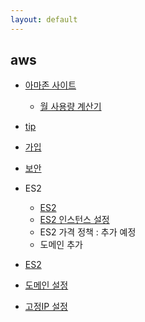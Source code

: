 ```yaml
---
layout: default
---
```


## aws 
- [아마존 사이트](https://aws.amazon.com/ko/)
    - [월 사용량 계산기](http://calculator.s3.amazonaws.com/index.html?lng=ko_KR#/)
- [tip](tip.html)
- [가입](join.html)
- [보안](security.html)
- ES2
    - [ES2](es2.html)
    - [ES2 인스턴스 설정](ES2_instans_state.html)
    - ES2 가격 정책 : 추가 예정
    - 도메인 추가  
    
- [ES2](es2.html)
- [도메인 설정](domain.html)
- [고정IP 설정](Elasticip.html)
